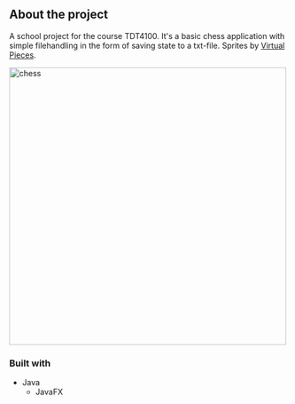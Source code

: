 ## About the project

A school project for the course TDT4100. It's a basic chess application with simple filehandling in the form of saving state to a txt-file. Sprites by [Virtual Pieces](https://www.virtualpieces.net/).

<img width="500" alt="chess" src="https://user-images.githubusercontent.com/92177978/184732302-bbf71499-cba7-4339-a937-c1b70458ad74.png">

### Built with

* Java
  * JavaFX
